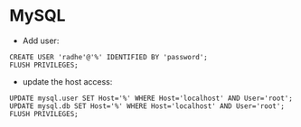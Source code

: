 # MySQL

- Add user:
```
CREATE USER 'radhe'@'%' IDENTIFIED BY 'password';
FLUSH PRIVILEGES;
```
- update the host access:
```
UPDATE mysql.user SET Host='%' WHERE Host='localhost' AND User='root';
UPDATE mysql.db SET Host='%' WHERE Host='localhost' AND User='root';
FLUSH PRIVILEGES;
```


